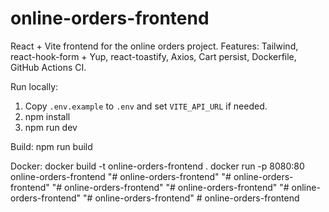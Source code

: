 # online-orders-frontend

React + Vite frontend for the online orders project.
Features: Tailwind, react-hook-form + Yup, react-toastify, Axios, Cart persist, Dockerfile, GitHub Actions CI.

Run locally:
1. Copy `.env.example` to `.env` and set `VITE_API_URL` if needed.
2. npm install
3. npm run dev

Build:
npm run build

Docker:
docker build -t online-orders-frontend .
docker run -p 8080:80 online-orders-frontend
"# online-orders-frontend" 
"# online-orders-frontend" 
"# online-orders-frontend" 
"# online-orders-frontend" 
"# online-orders-frontend" 
"# online-orders-frontend" 
#   o n l i n e - o r d e r s - f r o n t e n d  
 